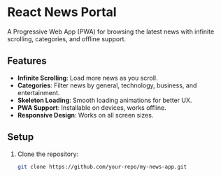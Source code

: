 # React News Portal

A Progressive Web App (PWA) for browsing the latest news with infinite scrolling, categories, and offline support.

## Features

- **Infinite Scrolling**: Load more news as you scroll.
- **Categories**: Filter news by general, technology, business, and entertainment.
- **Skeleton Loading**: Smooth loading animations for better UX.
- **PWA Support**: Installable on devices, works offline.
- **Responsive Design**: Works on all screen sizes.

## Setup

1. Clone the repository:
   ```bash
   git clone https://github.com/your-repo/my-news-app.git
